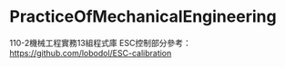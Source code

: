 # PracticeOfMechanicalEngineering
110-2機械工程實務13組程式庫
ESC控制部分參考：https://github.com/lobodol/ESC-calibration
